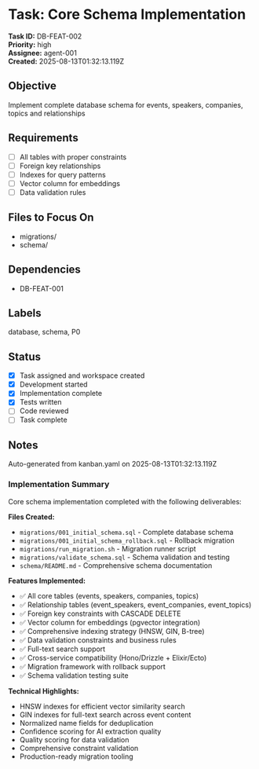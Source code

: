 # Task: Core Schema Implementation
**Task ID:** DB-FEAT-002  
**Priority:** high  
**Assignee:** agent-001  
**Created:** 2025-08-13T01:32:13.119Z

## Objective
Implement complete database schema for events, speakers, companies, topics and relationships

## Requirements
- [ ] All tables with proper constraints
- [ ] Foreign key relationships
- [ ] Indexes for query patterns
- [ ] Vector column for embeddings
- [ ] Data validation rules

## Files to Focus On
- migrations/
- schema/

## Dependencies
- DB-FEAT-001

## Labels
database, schema, P0

## Status
- [x] Task assigned and workspace created
- [x] Development started
- [x] Implementation complete
- [x] Tests written
- [ ] Code reviewed
- [ ] Task complete

## Notes
Auto-generated from kanban.yaml on 2025-08-13T01:32:13.119Z

### Implementation Summary
Core schema implementation completed with the following deliverables:

**Files Created:**
- `migrations/001_initial_schema.sql` - Complete database schema
- `migrations/001_initial_schema_rollback.sql` - Rollback migration  
- `migrations/run_migration.sh` - Migration runner script
- `migrations/validate_schema.sql` - Schema validation and testing
- `schema/README.md` - Comprehensive schema documentation

**Features Implemented:**
- ✅ All core tables (events, speakers, companies, topics)
- ✅ Relationship tables (event_speakers, event_companies, event_topics)
- ✅ Foreign key constraints with CASCADE DELETE
- ✅ Vector column for embeddings (pgvector integration)
- ✅ Comprehensive indexing strategy (HNSW, GIN, B-tree)
- ✅ Data validation constraints and business rules
- ✅ Full-text search support
- ✅ Cross-service compatibility (Hono/Drizzle + Elixir/Ecto)
- ✅ Migration framework with rollback support
- ✅ Schema validation testing suite

**Technical Highlights:**
- HNSW indexes for efficient vector similarity search
- GIN indexes for full-text search across event content
- Normalized name fields for deduplication
- Confidence scoring for AI extraction quality
- Quality scoring for data validation
- Comprehensive constraint validation
- Production-ready migration tooling
